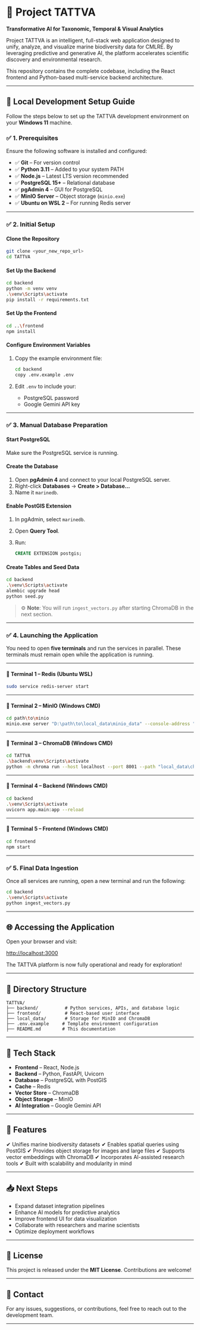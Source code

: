 # 🌊 Project TATTVA

**Transformative AI for Taxonomic, Temporal & Visual Analytics**

Project TATTVA is an intelligent, full-stack web application designed to unify, analyze, and visualize marine biodiversity data for CMLRE. By leveraging predictive and generative AI, the platform accelerates scientific discovery and environmental research.

This repository contains the complete codebase, including the React frontend and Python-based multi-service backend architecture.

---

## 🚀 Local Development Setup Guide

Follow the steps below to set up the TATTVA development environment on your **Windows 11** machine.

### ✅ 1. Prerequisites

Ensure the following software is installed and configured:

- ✅ **Git** – For version control
- ✅ **Python 3.11** – Added to your system PATH
- ✅ **Node.js** – Latest LTS version recommended
- ✅ **PostgreSQL 15+** – Relational database
- ✅ **pgAdmin 4** – GUI for PostgreSQL
- ✅ **MinIO Server** – Object storage (`minio.exe`)
- ✅ **Ubuntu on WSL 2** – For running Redis server

---

### ✅ 2. Initial Setup

#### Clone the Repository

```bash
git clone <your_new_repo_url>
cd TATTVA
```

#### Set Up the Backend

```bash
cd backend
python -m venv venv
.\venv\Scripts\activate
pip install -r requirements.txt
```

#### Set Up the Frontend

```bash
cd ..\frontend
npm install
```

#### Configure Environment Variables

1. Copy the example environment file:

   ```bash
   cd backend
   copy .env.example .env
   ```

2. Edit `.env` to include your:

   - PostgreSQL password
   - Google Gemini API key

---

### ✅ 3. Manual Database Preparation

#### Start PostgreSQL

Make sure the PostgreSQL service is running.

#### Create the Database

1. Open **pgAdmin 4** and connect to your local PostgreSQL server.
2. Right-click **Databases** → **Create > Database...**
3. Name it `marinedb`.

#### Enable PostGIS Extension

1. In pgAdmin, select `marinedb`.
2. Open **Query Tool**.
3. Run:

   ```sql
   CREATE EXTENSION postgis;
   ```

#### Create Tables and Seed Data

```bash
cd backend
.\venv\Scripts\activate
alembic upgrade head
python seed.py
```

> ⚙ **Note**: You will run `ingest_vectors.py` after starting ChromaDB in the next section.

---

### ✅ 4. Launching the Application

You need to open **five terminals** and run the services in parallel. These terminals must remain open while the application is running.

---

#### 📒 Terminal 1 – Redis (Ubuntu WSL)

```bash
sudo service redis-server start
```

---

#### 📒 Terminal 2 – MinIO (Windows CMD)

```bash
cd path\to\minio
minio.exe server "D:\path\to\local_data\minio_data" --console-address ":9001"
```

---

#### 📒 Terminal 3 – ChromaDB (Windows CMD)

```bash
cd TATTVA
.\backend\venv\Scripts\activate
python -m chroma run --host localhost --port 8001 --path "local_data\chroma_data"
```

---

#### 📒 Terminal 4 – Backend (Windows CMD)

```bash
cd backend
.\venv\Scripts\activate
uvicorn app.main:app --reload
```

---

#### 📒 Terminal 5 – Frontend (Windows CMD)

```bash
cd frontend
npm start
```

---

### ✅ 5. Final Data Ingestion

Once all services are running, open a new terminal and run the following:

```bash
cd backend
.\venv\Scripts\activate
python ingest_vectors.py
```

---

## 🌐 Accessing the Application

Open your browser and visit:

[http://localhost:3000](http://localhost:3000)

The TATTVA platform is now fully operational and ready for exploration!

---

## 📂 Directory Structure

```
TATTVA/
├── backend/          # Python services, APIs, and database logic
├── frontend/         # React-based user interface
├── local_data/       # Storage for MinIO and ChromaDB
├── .env.example     # Template environment configuration
├── README.md        # This documentation
```

---

## 🔧 Tech Stack

- **Frontend** – React, Node.js
- **Backend** – Python, FastAPI, Uvicorn
- **Database** – PostgreSQL with PostGIS
- **Cache** – Redis
- **Vector Store** – ChromaDB
- **Object Storage** – MinIO
- **AI Integration** – Google Gemini API

---

## 📃 Features

✔ Unifies marine biodiversity datasets
✔ Enables spatial queries using PostGIS
✔ Provides object storage for images and large files
✔ Supports vector embeddings with ChromaDB
✔ Incorporates AI-assisted research tools
✔ Built with scalability and modularity in mind

---

## 📥 Next Steps

- Expand dataset integration pipelines
- Enhance AI models for predictive analytics
- Improve frontend UI for data visualization
- Collaborate with researchers and marine scientists
- Optimize deployment workflows

---

## 📔 License

This project is released under the **MIT License**. Contributions are welcome!

---

## 📨 Contact

For any issues, suggestions, or contributions, feel free to reach out to the development team.

---
